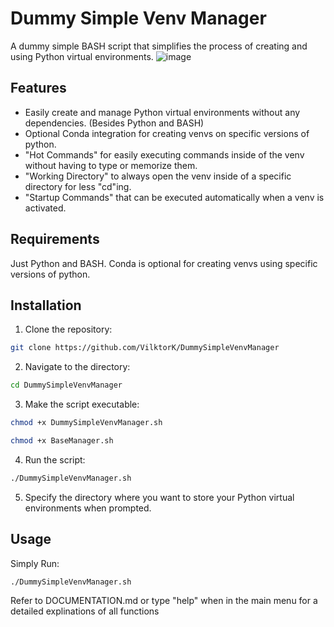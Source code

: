# Dummy Simple Venv Manager

A dummy simple BASH script that simplifies the process of creating and using Python virtual environments.
![image](https://github.com/user-attachments/assets/2fbe4d73-a242-481b-bed4-0d73f954e7cb)

## Features

- Easily create and manage Python virtual environments without any dependencies. (Besides Python and BASH)
- Optional Conda integration for creating venvs on specific versions of python.
- "Hot Commands" for easily executing commands inside of the venv without having to type or memorize them.
- "Working Directory" to always open the venv inside of a specific directory for less "cd"ing.
- "Startup Commands" that can be executed automatically when a venv is activated.

## Requirements

Just Python and BASH. Conda is optional for creating venvs using specific versions of python.

## Installation

1. Clone the repository:
```bash
git clone https://github.com/VilktorK/DummySimpleVenvManager
```

2. Navigate to the directory:
```bash
cd DummySimpleVenvManager
```

3. Make the script executable:
```bash
chmod +x DummySimpleVenvManager.sh
```
```bash
chmod +x BaseManager.sh
```

4. Run the script:
```bash
./DummySimpleVenvManager.sh
```

5. Specify the directory where you want to store your Python virtual environments when prompted.

## Usage

Simply Run:
```bash
./DummySimpleVenvManager.sh
```
Refer to DOCUMENTATION.md or type "help" when in the main menu for a detailed explinations of all functions

